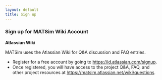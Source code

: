 ```yaml
---
layout: default
title: Sign up
---
```


### Sign up for MATSim Wiki Account

**Atlassian Wiki**

MATSim uses the Atlassian Wiki for Q&A discussion and FAQ entries.

- Register for a free account by going to <https://id.atlassian.com/signup>.
- Once registered, you will have access to the project Q&A, FAQ, and other project resources at <https://matsim.atlassian.net/wiki/questions>.


